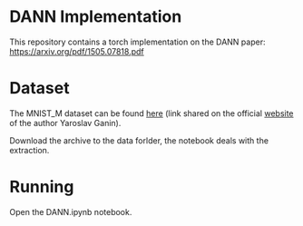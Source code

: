 # DANN Implementation

This repository contains a torch implementation on the DANN paper: https://arxiv.org/pdf/1505.07818.pdf

# Dataset
The MNIST_M dataset can be found [here](https://drive.google.com/drive/folders/0B_tExHiYS-0vR2dNZEU4NGlSSW8) (link shared on the official [website](http://yaroslav.ganin.net/) of the author Yaroslav Ganin).

Download the archive to the data forlder, the notebook deals with the extraction.

# Running
Open the DANN.ipynb notebook.
